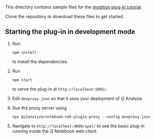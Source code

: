 This directory contains sample files for the [mutation plug-in tutorial](https://i2group.github.io/notebook-sdk/guide/tutorials/mutation-plugin.html).

Clone the repository or download these files to get started.

## Starting the plug-in in development mode

1. Run

   ```
   npm install
   ```

   to install the dependencies.

1. Run

   ```
   npm start
   ```

   to serve the plug-in at `http://localhost:5001/`.

1. Edit `devproxy.json` so that it uses your deployment of i2 Analyze.

1. Run the proxy server using

   ```
   npx @i2analyze/notebook-sdk-plugin-proxy --config devproxy.json
   ```

1. Navigate to `http://localhost:4000/opal/` to see the basic plug-in running inside the i2 Notebook web client.
